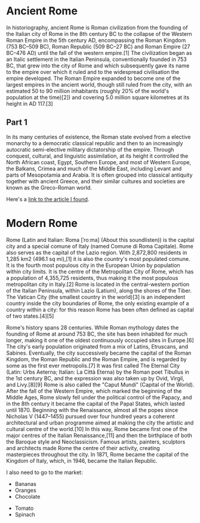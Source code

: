 # Ancient Rome

In historiography, ancient Rome is Roman civilization from the founding of the Italian city of Rome in the 8th century BC to the collapse of the Western Roman Empire in the 5th century AD, encompassing the Roman Kingdom (753 BC–509 BC), Roman Republic (509 BC–27 BC) and Roman Empire (27 BC–476 AD) until the fall of the western empire.[1] The civilization began as an Italic settlement in the Italian Peninsula, conventionally founded in 753 BC, that grew into the city of Rome and which subsequently gave its name to the empire over which it ruled and to the widespread civilisation the empire developed. The Roman Empire expanded to become one of the largest empires in the ancient world, though still ruled from the city, with an estimated 50 to 90 million inhabitants (roughly 20% of the world's population at the time)[2]) and covering 5.0 million square kilometres at its height in AD 117.[3]

<h2>Part 1</h2>
In its many centuries of existence, the Roman state evolved from a elective monarchy to a democratic classical republic and then to an increasingly autocratic semi-elective military dictatorship of the empire. Through conquest, cultural, and linguistic assimilation, at its height it controlled the North African coast, Egypt, Southern Europe, and most of Western Europe, the Balkans, Crimea and much of the Middle East, including Levant and parts of Mesopotamia and Arabia. It is often grouped into classical antiquity together with ancient Greece, and their similar cultures and societies are known as the Greco-Roman world.

Here's a <a href="https://en.wikipedia.org/wiki/Ancient_Rome">link to the article I found</a>.

<h1 class="reverse-text">Modern Rome</h1>
Rome (Latin and Italian: Roma [ˈroːma] (About this soundlisten)) is the capital city and a special comune of Italy (named Comune di Roma Capitale). Rome also serves as the capital of the Lazio region. With 2,872,800 residents in 1,285 km2 (496.1 sq mi),[1] it is also the country's most populated comune. It is the fourth most populous city in the European Union by population within city limits. It is the centre of the Metropolitan City of Rome, which has a population of 4,355,725 residents, thus making it the most populous metropolitan city in Italy.[2] Rome is located in the central-western portion of the Italian Peninsula, within Lazio (Latium), along the shores of the Tiber. The Vatican City (the smallest country in the world)[3] is an independent country inside the city boundaries of Rome, the only existing example of a country within a city: for this reason Rome has been often defined as capital of two states.[4][5]

Rome's history spans 28 centuries. While Roman mythology dates the founding of Rome at around 753 BC, the site has been inhabited for much longer, making it one of the oldest continuously occupied sites in Europe.[6] The city's early population originated from a mix of Latins, Etruscans, and Sabines. Eventually, the city successively became the capital of the Roman Kingdom, the Roman Republic and the Roman Empire, and is regarded by some as the first ever metropolis.[7] It was first called The Eternal City (Latin: Urbs Aeterna; Italian: La Città Eterna) by the Roman poet Tibullus in the 1st century BC, and the expression was also taken up by Ovid, Virgil, and Livy.[8][9] Rome is also called the "Caput Mundi" (Capital of the World). After the fall of the Western Empire, which marked the beginning of the Middle Ages, Rome slowly fell under the political control of the Papacy, and in the 8th century it became the capital of the Papal States, which lasted until 1870. Beginning with the Renaissance, almost all the popes since Nicholas V (1447–1455) pursued over four hundred years a coherent architectural and urban programme aimed at making the city the artistic and cultural centre of the world.[10] In this way, Rome became first one of the major centres of the Italian Renaissance,[11] and then the birthplace of both the Baroque style and Neoclassicism. Famous artists, painters, sculptors and architects made Rome the centre of their activity, creating masterpieces throughout the city. In 1871, Rome became the capital of the Kingdom of Italy, which, in 1946, became the Italian Republic.

I also need to go to the market:
- Bananas
- Oranges
- Chocolate

<ul>
  <li>Tomato</li>
  <li>Spinach</li>
</ul>
